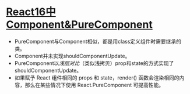 # [React16中Component&PureComponent](https://cloud.tencent.com/developer/article/1587390)   
- PureComponent与Component相似，都是用class定义组件时需要继承的类。  
- Component并未实现shouldComponentUpdate。  
- PureComponent以<em>浅层对比</em>（类似浅拷贝）prop和state的方式实现了shouldComponentUpdate。  
- 如果赋予 React 组件相同的 props 和 state，render() 函数会渲染相同的内容，那么在某些情况下使用 React.PureComponent 可提高性能。  
